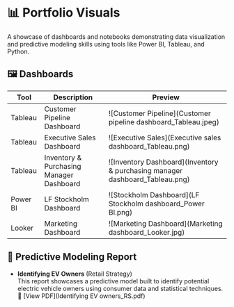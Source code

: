 # 📊 Portfolio Visuals

A showcase of dashboards and notebooks demonstrating data visualization and predictive modeling skills using tools like Power BI, Tableau, and Python.

## 🖼️ Dashboards

| Tool     | Description                                | Preview |
|----------|--------------------------------------------|---------|
| Tableau  | Customer Pipeline Dashboard                | ![Customer Pipeline](Customer pipeline dashboard_Tableau.jpeg) |
| Tableau  | Executive Sales Dashboard                  | ![Executive Sales](Executive sales dashboard_Tableau.png) |
| Tableau  | Inventory & Purchasing Manager Dashboard   | ![Inventory Dashboard](Inventory & purchasing manager dashboard_Tableau.png) |
| Power BI | LF Stockholm Dashboard                     | ![Stockholm Dashboard](LF Stockholm dashboard_Power BI.png) |
| Looker   | Marketing Dashboard                        | ![Marketing Dashboard](Marketing dashboard_Looker.jpg) |

## 📄 Predictive Modeling Report

- **Identifying EV Owners** (Retail Strategy)  
  This report showcases a predictive model built to identify potential electric vehicle owners using consumer data and statistical techniques.  
  📄 [View PDF](Identifying EV owners_RS.pdf)



